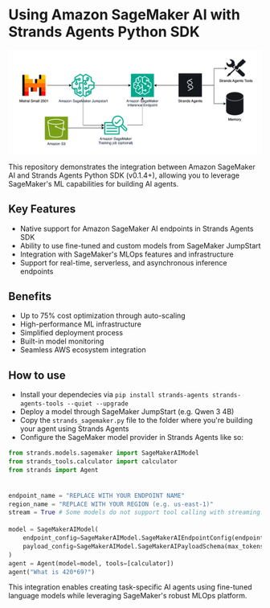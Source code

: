 # Using Amazon SageMaker AI with Strands Agents Python SDK

![alt text](sagemaker-strands-agents-arch.png)

This repository demonstrates the integration between Amazon SageMaker AI and Strands Agents Python SDK (v0.1.4+), allowing you to leverage SageMaker's ML capabilities for building AI agents.

## Key Features

- Native support for Amazon SageMaker AI endpoints in Strands Agents SDK
- Ability to use fine-tuned and custom models from SageMaker JumpStart
- Integration with SageMaker's MLOps features and infrastructure
- Support for real-time, serverless, and asynchronous inference endpoints

## Benefits

- Up to 75% cost optimization through auto-scaling
- High-performance ML infrastructure
- Simplified deployment process
- Built-in model monitoring
- Seamless AWS ecosystem integration

## How to use

- Install your dependecies via `pip install strands-agents strands-agents-tools --quiet --upgrade`
- Deploy a model through SageMaker JumpStart (e.g. Qwen 3 4B)
- Copy the `strands_sagemaker.py` file to the folder where you're building your agent using Strands Agents
- Configure the SageMaker model provider in Strands Agents like so:

```python
from strands.models.sagemaker import SageMakerAIModel
from strands_tools.calculator import calculator
from strands import Agent


endpoint_name = "REPLACE WITH YOUR ENDPOINT NAME"
region_name = "REPLACE WITH YOUR REGION (e.g. us-east-1)"
stream = True # Some models do not support tool calling with streaming!

model = SageMakerAIModel(
    endpoint_config=SageMakerAIModel.SageMakerAIEndpointConfig(endpoint_name=endpoint_name, region_name=region_name),
    payload_config=SageMakerAIModel.SageMakerAIPayloadSchema(max_tokens=4096, stream=stream)
)
agent = Agent(model=model, tools=[calculator])
agent("What is 420*69?")
```

This integration enables creating task-specific AI agents using fine-tuned language models while leveraging SageMaker's robust MLOps platform.

